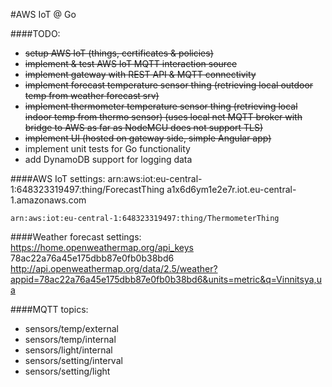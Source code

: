#AWS IoT @ Go

####TODO:
- ~~setup AWS IoT (things, certificates & policies)~~
- ~~implement & test AWS IoT MQTT interaction source~~
- ~~implement gateway with REST API & MQTT connectivity~~
- ~~implement forecast temperature sensor thing (retrieving local outdoor temp from weather forecast srv)~~
- ~~implement thermometer temperature sensor thing (retrieving local indoor temp from thermo sensor)
  (uses local net MQTT broker with bridge to AWS as far as NodeMCU does not support TLS)~~
- ~~implement UI (hosted on gateway side, simple Angular app)~~
- implement unit tests for Go functionality
- add DynamoDB support for logging data

####AWS IoT settings:
    arn:aws:iot:eu-central-1:648323319497:thing/ForecastThing
    a1x6d6ym1e2e7r.iot.eu-central-1.amazonaws.com
    
    arn:aws:iot:eu-central-1:648323319497:thing/ThermometerThing

####Weather forecast settings:
    https://home.openweathermap.org/api_keys
    78ac22a76a45e175dbb87e0fb0b38bd6
    http://api.openweathermap.org/data/2.5/weather?appid=78ac22a76a45e175dbb87e0fb0b38bd6&units=metric&q=Vinnitsya,ua
    
####MQTT topics:
- sensors/temp/external
- sensors/temp/internal
- sensors/light/internal
- sensors/setting/interval
- sensors/setting/light